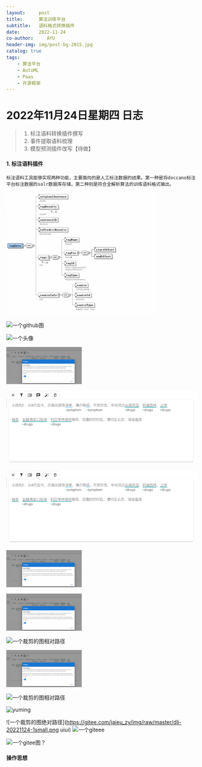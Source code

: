 ```yaml
---
layout:     post
title:      算法训练平台
subtitle:   语料格式转换插件
date:       2022-11-24
co-author:     AYU
header-img: img/post-bg-2015.jpg
catalog: true
tags:
    - 算法平台
    - AutoML
    - Paas
    - 开源框架
--- 
```


# 2022年11月24日星期四 日志

>1. 标注语料转换插件撰写
>2. 事件提取语料梳理
>3. 模型预测插件改写【待做】

#### 1. 标注语料插件

    标注语料工具能够实现两种功能，主要面向的是人工标注数据的结果。第一种是将doccano标注平台标注数据的solr数据库存储，第二种则是符合全解析算法的训练语料格式输出。

![另一个gihub](https://github.com/Sylviara/sylviara.github.io/blob/master/_posts/DailyLogISTIC/dli-20221124-1.png)

![一个github图](https://github.com/Sylviara/sylviara.github.io/blob/master/img/404-bg.jpg)

![一个头像](https://koudashijie.com/file/db/thang.type/52e9adf7427172ae56002172/portrait.png)

![一个特别小的图](https://github.com/Sylviara/sylviara.github.io/blob/master/_posts/DailyLogISTIC/dli-20221128-7.png)

![一个裁剪的图](https://github.com/Sylviara/sylviara.github.io/blob/master/_posts/DailyLogISTIC/dli-20221128-8.png)

![一个裁剪的图相对路径](DailyLogISTIC/dli-20221128-8.png)

![一个裁剪的图相对路径](dli-20221128-77.PNG)

![一个裁剪的图点点路径](../_posts/dli-20221128-77.PNG)

![一个裁剪的图相对路径](../dli-20221128-77.PNG)

![一个裁剪的图相对路径](./_posts/dli-20221128-77.PNG)

![一个裁剪的图相对路径](./sylviara.github.io/_posts/dli-20221128-77.PNG)

![yuming](http://123.56.222.52/img/test.jpg)

![一个裁剪的图绝对路径](https://gitee.com/jaieu_zy/img/raw/master/dli-20221124-1small.png uiui)
![一个giteee](https://gitee.com/jaieu_zy/img/raw/master/dli-20221124-1small.png)

![一个gitee图？](https://gitee.com/jaieu_zy/img/raw/master/dli-20221124-1.png)

#### 操作思想
